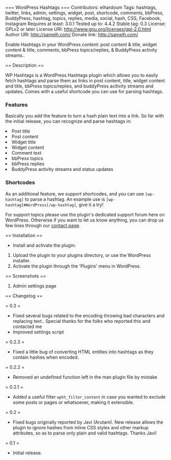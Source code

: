 === WordPress Hashtags ===
Contributors: elhardoum
Tags: hashtags, twitter, links, admin, settings, widget, post, shortcode, comments, bbPress, BuddyPress, hashtag, topics, replies, media, social, hash, CSS, Facebook, Instagram
Requires at least: 3.0.1
Tested up to: 4.4.2
Stable tag: 0.3
License: GPLv2 or later
License URI: http://www.gnu.org/licenses/gpl-2.0.html
Author URI: http://samelh.com/
Donate link: http://samelh.com/

Enable Hashtags in your WordPress content: post content & title, widget content & title, comments, bbPress topics/replies, & BuddyPress activity streams..

== Description ==

WP Hashtags is a WordPress Hashtags plugin which allows you to easily fetch hashtags and parse them as links in post content, title, widget content and title, bbPress topics/replies, and buddyPress acitivity streams and updates. Comes with a useful shortcode you can use for parsing hashtags.

<h3>Features</h3>

Basically you add the feature to turn a hash plain text into a link. So far with the initial release, you can recognize and parse hashtags in:

<li>Post title</li>
<li>Post content</li>
<li>Widget title</li>
<li>Widget content</li>
<li>Comment text</li>
<li>bbPress topics</li>
<li>bbPress replies</li>
<li>BuddyPress activity streams and status updates</li>

<h3>Shortcodes</h3>

As an additional feature, we support shortcodes, and you can use <code>[wp-hashtag]</code> to parse a hashtag. An example use is <code>[wp-hashtag]#WordPress[/wp-hashtag]</code>, give it a try!

For support topics please use the plugin's dedicated support forum here on WordPress. Otherwise if you want to let us know anything, you can drop us few lines through our <a href="http://samelh.com/contact/">contact page</a>.

== Installation ==

* Install and activate the plugin:

1. Upload the plugin to your plugins directory, or use the WordPress installer.
2. Activate the plugin through the \'Plugins\' menu in WordPress.

== Screenshots ==

1. Admin settings page

== Changelog ==

= 0.3 =

* Fixed several bugs related to the encoding throwing bad characters and replacing text.. Special thanks for the folks who reported this and contacted me
* Improved settings script

= 0.2.3 =

* Fixed a little bug of converting HTML entities into hashtags as they contain hashes when encoded.

= 0.2.2 =

* Removed an undefined function left in the man plugin file by mistake

= 0.2.1 =

* Added a useful filter <code>wpht_filter_content</code> in case you wanted to exclude some posts or pages or whatsoever, making it extensible.

= 0.2 =

* Fixed bugs originally reported by Javi (Arutam). New release allows the plugin to ignore hashes from inline CSS styles and other markup attributes, so as to parse only plain and valid hashtags. Thanks Javi!

= 0.1 =

* Initial release.
